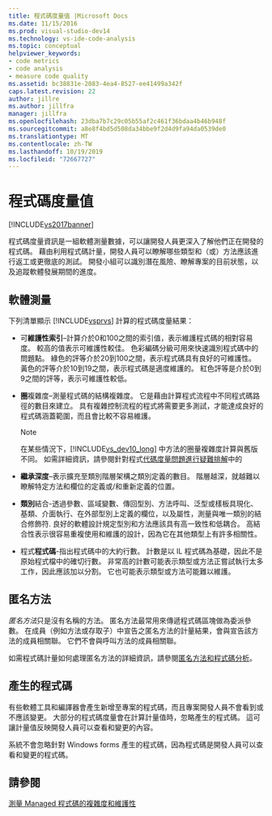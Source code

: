 ```yaml
---
title: 程式碼度量值 |Microsoft Docs
ms.date: 11/15/2016
ms.prod: visual-studio-dev14
ms.technology: vs-ide-code-analysis
ms.topic: conceptual
helpviewer_keywords:
- code metrics
- code analysis
- measure code quality
ms.assetid: bc38831e-2083-4ea4-8527-ee41499a342f
caps.latest.revision: 22
author: jillre
ms.author: jillfra
manager: jillfra
ms.openlocfilehash: 23dba7b7c29c05b55af2c461f36bdaa4b46b948f
ms.sourcegitcommit: a8e8f4bd5d508da34bbe9f2d4d9fa94da0539de0
ms.translationtype: MT
ms.contentlocale: zh-TW
ms.lasthandoff: 10/19/2019
ms.locfileid: "72667727"
---
```

# <a name="code-metrics-values"></a>程式碼度量值
[!INCLUDE[vs2017banner](../includes/vs2017banner.md)]

程式碼度量資訊是一組軟體測量數據，可以讓開發人員更深入了解他們正在開發的程式碼。 藉由利用程式碼計量，開發人員可以瞭解哪些類型和（或）方法應該進行返工或更徹底的測試。 開發小組可以識別潛在風險、瞭解專案的目前狀態，以及追蹤軟體發展期間的進度。

## <a name="software-measurements"></a>軟體測量
 下列清單顯示 [!INCLUDE[vsprvs](../includes/vsprvs-md.md)] 計算的程式碼度量結果：

- 可**維護性索引**–計算介於0和100之間的索引值，表示維護程式碼的相對容易度。 較高的值表示可維護性較佳。 色彩編碼分級可用來快速識別程式碼中的問題點。 綠色的評等介於20到100之間，表示程式碼具有良好的可維護性。 黃色的評等介於10到19之間，表示程式碼是適度維護的。 紅色評等是介於0到9之間的評等，表示可維護性較低。

- **圈**複雜度–測量程式碼的結構複雜度。 它是藉由計算程式流程中不同程式碼路徑的數目來建立。 具有複雜控制流程的程式將需要更多測試，才能達成良好的程式碼涵蓋範圍，而且會比較不容易維護。

    > [!NOTE]
    > 在某些情況下，[!INCLUDE[vs_dev10_long](../includes/vs-dev10-long-md.md)] 中方法的圈量複雜度計算與舊版不同。 如需詳細資訊，請參閱針對程式[代碼度量問題進行疑難排解](../code-quality/troubleshooting-code-metrics-issues.md)中的

- **繼承深度**–表示擴充至類別階層架構之類別定義的數目。 階層越深，就越難以瞭解特定方法和欄位的定義或/和重新定義的位置。

- **類別**結合-透過參數、區域變數、傳回型別、方法呼叫、泛型或樣板具現化、基類、介面執行、在外部型別上定義的欄位，以及屬性，測量與唯一類別的結合修飾符. 良好的軟體設計規定型別和方法應該具有高一致性和低耦合。 高結合性表示很容易重複使用和維護的設計，因為它在其他類型上有許多相關性。

- 程式**程式碼**-指出程式碼中的大約行數。 計數是以 IL 程式碼為基礎，因此不是原始程式檔中的確切行數。 非常高的計數可能表示類型或方法正嘗試執行太多工作，因此應該加以分割。 它也可能表示類型或方法可能難以維護。

## <a name="anonymous-methods"></a>匿名方法
 *匿名方法*只是沒有名稱的方法。 匿名方法最常用來傳遞程式碼區塊做為委派參數。 在成員（例如方法或存取子）中宣告之匿名方法的計量結果，會與宣告該方法的成員相關聯。 它們不會與呼叫方法的成員相關聯。

 如需程式碼計量如何處理匿名方法的詳細資訊，請參閱[匿名方法和程式碼分析](../code-quality/anonymous-methods-and-code-analysis.md)。

## <a name="generated-code"></a>產生的程式碼
 有些軟體工具和編譯器會產生新增至專案的程式碼，而且專案開發人員不會看到或不應該變更。 大部分的程式碼度量會在計算計量值時，忽略產生的程式碼。 這可讓計量值反映開發人員可以查看和變更的內容。

 系統不會忽略針對 Windows forms 產生的程式碼，因為程式碼是開發人員可以查看和變更的程式碼。

## <a name="see-also"></a>請參閱
 [測量 Managed 程式碼的複雜度和維護性](../code-quality/measuring-complexity-and-maintainability-of-managed-code.md)
